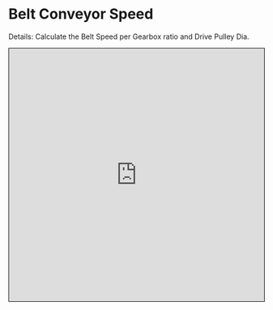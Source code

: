 # Belt Conveyor Speed
Details: Calculate the Belt Speed per Gearbox ratio and Drive Pulley Dia.

<iframe src="https://v2.donwen.com/embed/c-20211018.222608961-e3d-0aa465-520bdf"
  width="100%" height="500" style="border:1px solid black;">
</iframe>
